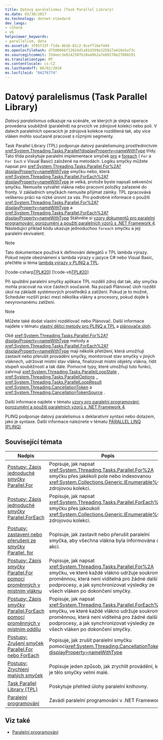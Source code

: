 ```yaml
---
title: Datový paralelismus (Task Parallel Library)
ms.date: 03/30/2017
ms.technology: dotnet-standard
dev_langs:
- csharp
- vb
helpviewer_keywords:
- parallelism, data
ms.assetid: 3f05f33f-f1da-4b16-81c2-9ceff1bef449
ms.openlocfilehash: d7500666f12624d1a81d399a325827a416e5af3c
ms.sourcegitcommit: 33deec3e814238fb18a49b2a7e89278e27888291
ms.translationtype: MT
ms.contentlocale: cs-CZ
ms.lasthandoff: 06/02/2020
ms.locfileid: "84276774"
---
```

# <a name="data-parallelism-task-parallel-library"></a>Datový paralelismus (Task Parallel Library)
*Datový paralelismus* odkazuje na scénáře, ve kterých je stejná operace provedena souběžně (paralelně) na prvcích ve zdrojové kolekci nebo poli. V datech paralelních operacích je zdrojová kolekce rozdělená tak, aby více vláken mohlo současně pracovat s různými segmenty.  
  
 Task Parallel Library (TPL) podporuje datový paralelismuing prostřednictvím <xref:System.Threading.Tasks.Parallel?displayProperty=nameWithType> třídy. Tato třída poskytuje paralelní implementace smyček [pro](../../csharp/language-reference/keywords/for.md) a [foreach](../../csharp/language-reference/keywords/foreach-in.md) ( `For` a `For Each` v Visual Basic) založené na metodách. Logiku smyčky můžete napsat pro <xref:System.Threading.Tasks.Parallel.For%2A?displayProperty=nameWithType> smyčku nebo, která <xref:System.Threading.Tasks.Parallel.ForEach%2A?displayProperty=nameWithType> je velká, protože byste napsali sekvenční smyčku. Nemusíte vytvářet vlákna nebo pracovní položky zařazené do fronty. V základních smyčkách nemusíte přijímat zámky. TPL zpracovává veškerou práci na nízké úrovni za vás. Pro podrobné informace o použití <xref:System.Threading.Tasks.Parallel.For%2A?displayProperty=nameWithType> a <xref:System.Threading.Tasks.Parallel.ForEach%2A?displayProperty=nameWithType> Stáhněte si [vzory dokumentů pro paralelní programování: porozumění a použití paralelních vzorů s .NET Framework 4](https://www.microsoft.com/download/details.aspx?id=19222). Následující příklad kódu ukazuje jednoduchou `foreach` smyčku a její paralelní ekvivalent.  
  
> [!NOTE]
> Tato dokumentace používá k definování delegátů v TPL lambda výrazy. Pokud nejste obeznámeni s lambda výrazy v jazyce C# nebo Visual Basic, přečtěte si téma [lambda výrazy v PLINQ a TPL](lambda-expressions-in-plinq-and-tpl.md).  
  
 [!code-csharp[TPL#20](../../../samples/snippets/csharp/VS_Snippets_Misc/tpl/cs/tpl.cs#20)]
 [!code-vb[TPL#20](../../../samples/snippets/visualbasic/VS_Snippets_Misc/tpl/vb/tpl_vb.vb#20)]  
  
 Při spuštění paralelní smyčky aplikace TPL rozdělí zdroj dat tak, aby smyčka mohla pracovat na více částech současně. Na pozadí Plánovač úloh rozdělí úkol na základě systémových prostředků a zatížení. Pokud je to možné, Scheduler rozšíří práci mezi několika vlákny a procesory, pokud dojde k nevyrovnanému zatížení.  
  
> [!NOTE]
> Můžete také dodat vlastní rozdělovač nebo Plánovač. Další informace najdete v tématu [vlastní dělicí metody pro PLINQ a TPL](custom-partitioners-for-plinq-and-tpl.md) a [plánovače úloh](xref:System.Threading.Tasks.TaskScheduler).  
  
 Obě <xref:System.Threading.Tasks.Parallel.For%2A?displayProperty=nameWithType> metody a <xref:System.Threading.Tasks.Parallel.ForEach%2A?displayProperty=nameWithType> mají několik přetížení, která umožňují zastavit nebo přerušit provádění smyčky, monitorovat stav smyčky v jiných vláknech, udržovat místní stav vlákna, finalizovat místní objekty vlákna, řídit stupeň souběžnosti a tak dále. Pomocné typy, které umožňují tuto funkci, zahrnují <xref:System.Threading.Tasks.ParallelLoopState> , <xref:System.Threading.Tasks.ParallelOptions> ,, <xref:System.Threading.Tasks.ParallelLoopResult> <xref:System.Threading.CancellationToken> a <xref:System.Threading.CancellationTokenSource> .  
  
 Další informace najdete v tématu [vzory pro paralelní programování: porozumění a použití paralelních vzorů s .NET Framework 4](https://www.microsoft.com/download/details.aspx?id=19222).  
  
 PLINQ podporuje datový paralelismus s deklarativní syntaxí nebo dotazem, jako je syntaxe. Další informace naleznete v tématu [PARALLEL LINQ (PLINQ)](introduction-to-plinq.md).  
  
## <a name="related-topics"></a>Související témata  
  
|Nadpis|Popis|  
|-----------|-----------------|  
|[Postupy: Zápis jednoduché smyčky Parallel.For](how-to-write-a-simple-parallel-for-loop.md)|Popisuje, jak napsat <xref:System.Threading.Tasks.Parallel.For%2A> smyčku přes jakékoli pole nebo indexovanou <xref:System.Collections.Generic.IEnumerable%601> zdrojovou kolekci.|  
|[Postupy: Zápis jednoduché smyčky Parallel.ForEach](how-to-write-a-simple-parallel-foreach-loop.md)|Popisuje, jak napsat <xref:System.Threading.Tasks.Parallel.ForEach%2A> smyčku přes jakoukoli <xref:System.Collections.Generic.IEnumerable%601> zdrojovou kolekci.|  
|[Postupy: zastavení nebo přerušení ze smyčky Parallel. for](https://docs.microsoft.com/previous-versions/dotnet/netframework-4.0/dd460721(v=vs.100))|Popisuje, jak zastavit nebo přerušit paralelní smyčka, aby všechna vlákna byla informována o akci.|  
|[Postupy: Zápis smyčky Parallel.For pomocí proměnných v místním vláknu](how-to-write-a-parallel-for-loop-with-thread-local-variables.md)|Popisuje, jak napsat <xref:System.Threading.Tasks.Parallel.For%2A> smyčku, ve které každé vlákno udržuje soukromou proměnnou, která není viditelná pro žádné další podprocesy, a jak synchronizovat výsledky ze všech vláken po dokončení smyčky.|  
|[Postupy: Zápis smyčky Parallel.ForEach pomocí proměnných v místním oddílu](how-to-write-a-parallel-foreach-loop-with-partition-local-variables.md)|Popisuje, jak napsat <xref:System.Threading.Tasks.Parallel.ForEach%2A> smyčku, ve které každé vlákno udržuje soukromou proměnnou, která není viditelná pro žádné další podprocesy, a jak synchronizovat výsledky ze všech vláken po dokončení smyčky.|  
|[Postupy: Zrušení smyček Parallel.For nebo ForEach](how-to-cancel-a-parallel-for-or-foreach-loop.md)|Popisuje, jak zrušit paralelní smyčku pomocí<xref:System.Threading.CancellationToken?displayProperty=nameWithType>|  
|[Postupy: Zrychlení malých smyček](how-to-speed-up-small-loop-bodies.md)|Popisuje jeden způsob, jak zrychlit provádění, když je tělo smyčky velmi malé.|  
|[Task Parallel Library (TPL)](task-parallel-library-tpl.md)|Poskytuje přehled úlohy paralelní knihovny.|  
|[Paralelní programování](index.md)|Zavádí paralelní programování v .NET Framework.|  
  
## <a name="see-also"></a>Viz také

- [Paralelní programování](index.md)
